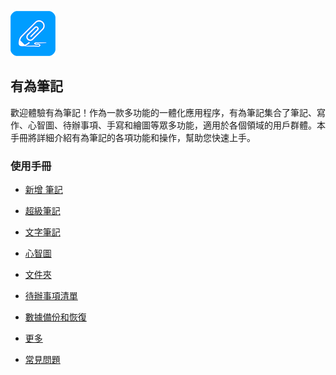 ![圖標](imgs/icon.png)

有為筆記
------
歡迎體驗有為筆記！作為一款多功能的一體化應用程序，有為筆記集合了筆記、寫作、心智圖、待辦事項、手寫和繪圖等眾多功能，適用於各個領域的用戶群體。本手冊將詳細介紹有為筆記的各項功能和操作，幫助您快速上手。
### 使用手冊

- [新增
筆記](new_note.md)

- [超級筆記](super_note/index.md)

- [文字筆記](text_note/index.md)

- [心智圖](mind_mapping/index.md)

- [文件夾](folder/index.md)

- [待辦事項清單](to_do/index.md)

- [數據備份和恢復](data_backup_and_recovery/index.md)

- [更多](more/index.md)

- [常見問題](q_a/index.md)